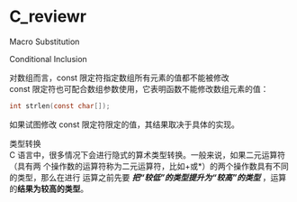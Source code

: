 # C_reviewr
Macro Substitution

Conditional Inclusion


对数组而言，const 限定符指定数组所有元素的值都不能被修改   
const 限定符也可配合数组参数使用，它表明函数不能修改数组元素的值：
``` C
int strlen(const char[]);
```   
如果试图修改 const 限定符限定的值，其结果取决于具体的实现。   


类型转换   
C 语言中，很多情况下会进行隐式的算术类型转换。一般来说，如果二元运算符（具有两
个操作数的运算符称为二元运算符，比如+或*）的两个操作数具有不同的类型，那么在进行
运算之前先要  ***把“较低”的类型提升为“较高”的类型***  ，运算的**结果为较高的类型**。